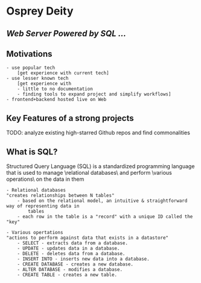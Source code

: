 # Osprey Deity
## _Web Server Powered by SQL ..._

## Motivations
    - use popular tech
        [get experience with current tech]
    - use lesser known tech
        [get experience with 
        - little to no documentation
        - finding tools to expand project and simplify workflows]
    - frontend+backend hosted live on Web

## Key Features of a strong projects
TODO: analyze existing high-starred Github repos and find commonalities

## What is SQL?

Structured Query Language (SQL) is a standardized programming language that is used
to manage \relational databases\ and perform \various operations\ on the data in them

    - Relational databases
    "creates relationships between N tables"
        - based on the relational model, an intuitive & straightforward way of representing data in
            tables
        - each row in the table is a "record" with a unique ID called the "key"
    
    - Various opertations
    "actions to perform against data that exists in a datastore"
        - SELECT - extracts data from a database.
        - UPDATE - updates data in a database.
        - DELETE - deletes data from a database.
        - INSERT INTO - inserts new data into a database.
        - CREATE DATABASE - creates a new database.
        - ALTER DATABASE - modifies a database.
        - CREATE TABLE - creates a new table.


